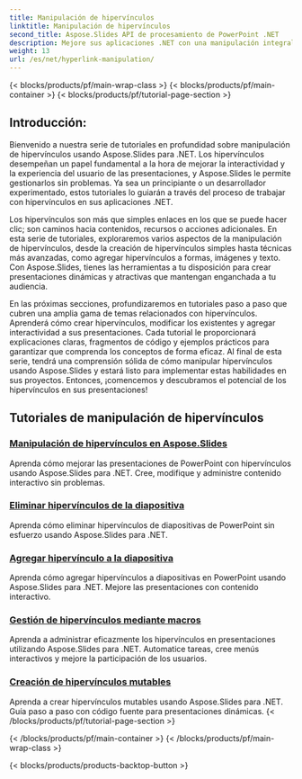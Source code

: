 ```yaml
---
title: Manipulación de hipervínculos
linktitle: Manipulación de hipervínculos
second_title: Aspose.Slides API de procesamiento de PowerPoint .NET
description: Mejore sus aplicaciones .NET con una manipulación integral de hipervínculos utilizando Aspose.Slides. Aprenda a administrar hipervínculos, crear presentaciones interactivas y aumentar la participación de los usuarios sin esfuerzo.
weight: 13
url: /es/net/hyperlink-manipulation/
---
```


{< blocks/products/pf/main-wrap-class >}
{< blocks/products/pf/main-container >}
{< blocks/products/pf/tutorial-page-section >}


## Introducción:

Bienvenido a nuestra serie de tutoriales en profundidad sobre manipulación de hipervínculos usando Aspose.Slides para .NET. Los hipervínculos desempeñan un papel fundamental a la hora de mejorar la interactividad y la experiencia del usuario de las presentaciones, y Aspose.Slides le permite gestionarlos sin problemas. Ya sea un principiante o un desarrollador experimentado, estos tutoriales lo guiarán a través del proceso de trabajar con hipervínculos en sus aplicaciones .NET.

Los hipervínculos son más que simples enlaces en los que se puede hacer clic; son caminos hacia contenidos, recursos o acciones adicionales. En esta serie de tutoriales, exploraremos varios aspectos de la manipulación de hipervínculos, desde la creación de hipervínculos simples hasta técnicas más avanzadas, como agregar hipervínculos a formas, imágenes y texto. Con Aspose.Slides, tienes las herramientas a tu disposición para crear presentaciones dinámicas y atractivas que mantengan enganchada a tu audiencia.

En las próximas secciones, profundizaremos en tutoriales paso a paso que cubren una amplia gama de temas relacionados con hipervínculos. Aprenderá cómo crear hipervínculos, modificar los existentes y agregar interactividad a sus presentaciones. Cada tutorial le proporcionará explicaciones claras, fragmentos de código y ejemplos prácticos para garantizar que comprenda los conceptos de forma eficaz. Al final de esta serie, tendrá una comprensión sólida de cómo manipular hipervínculos usando Aspose.Slides y estará listo para implementar estas habilidades en sus proyectos. Entonces, ¡comencemos y descubramos el potencial de los hipervínculos en sus presentaciones!

## Tutoriales de manipulación de hipervínculos
### [Manipulación de hipervínculos en Aspose.Slides](./hyperlink-manipulation/)
Aprenda cómo mejorar las presentaciones de PowerPoint con hipervínculos usando Aspose.Slides para .NET. Cree, modifique y administre contenido interactivo sin problemas.
### [Eliminar hipervínculos de la diapositiva](./remove-hyperlinks/)
Aprenda cómo eliminar hipervínculos de diapositivas de PowerPoint sin esfuerzo usando Aspose.Slides para .NET.
### [Agregar hipervínculo a la diapositiva](./add-hyperlink/)
Aprenda cómo agregar hipervínculos a diapositivas en PowerPoint usando Aspose.Slides para .NET. Mejore las presentaciones con contenido interactivo.
### [Gestión de hipervínculos mediante macros](./macro-hyperlink/)
Aprenda a administrar eficazmente los hipervínculos en presentaciones utilizando Aspose.Slides para .NET. Automatice tareas, cree menús interactivos y mejore la participación de los usuarios.
### [Creación de hipervínculos mutables](./mutable-hyperlink/)
Aprenda a crear hipervínculos mutables usando Aspose.Slides para .NET. Guía paso a paso con código fuente para presentaciones dinámicas.
{< /blocks/products/pf/tutorial-page-section >}

{< /blocks/products/pf/main-container >}
{< /blocks/products/pf/main-wrap-class >}

{< blocks/products/products-backtop-button >}
